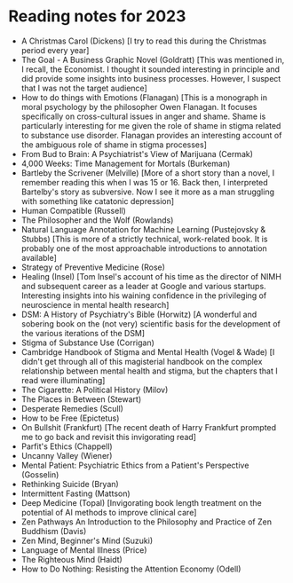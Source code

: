 # Reading notes for 2023

* A Christmas Carol (Dickens) [I try to read this during the Christmas period every year]
* The Goal - A Business Graphic Novel (Goldratt) [This was mentioned in, I recall, the Economist.  I thought it sounded interesting in principle and did provide some insights into business processes.  However, I suspect that I was not the target audience]
* How to do things with Emotions (Flanagan) [This is a monograph in moral psychology by the philosopher Owen Flanagan.  It focuses specifically on cross-cultural issues in anger and shame.  Shame is particularly interesting for me given the role of shame in stigma related to substance use disorder.  Flanagan provides an interesting account of the ambiguous role of shame in stigma processes]
* From Bud to Brain: A Psychiatrist's View of Marijuana (Cermak)
* 4,000 Weeks: Time Management for Mortals (Burkeman)
* Bartleby the Scrivener (Melville) [More of a short story than a novel, I remember reading this when I was 15 or 16.  Back then, I interpreted Bartelby's story as subversive.  Now I see it more as a man struggling with something like catatonic depression]
* Human Compatible (Russell)
* The Philosopher and the Wolf (Rowlands)
* Natural Language Annotation for Machine Learning (Pustejovsky & Stubbs) [This is more of a strictly technical, work-related book.  It is probably one of the most approachable introductions to annotation available]
* Strategy of Preventive Medicine (Rose)
* Healing (Insel) [Tom Insel's account of his time as the director of NIMH and subsequent career as a leader at Google and various startups.  Interesting insights into his waining confidence in the privileging of neuroscience in mental health research]
* DSM: A History of Psychiatry's Bible (Horwitz) [A wonderful and sobering book on the (not very) scientific basis for the development of the various iterations of the DSM]
* Stigma of Substance Use (Corrigan)
* Cambridge Handbook of Stigma and Mental Health (Vogel & Wade) [I didn't get through all of this magisterial handbook on the complex relationship between mental health and stigma, but the chapters that I read were illuminating]
* The Cigarette:  A Political History (Milov)
* The Places in Between (Stewart)
* Desperate Remedies (Scull)
* How to be Free (Epictetus)
* On Bullshit (Frankfurt) [The recent death of Harry Frankfurt prompted me to go back and revisit this invigorating read]
* Parfit's Ethics (Chappell)
* Uncanny Valley (Wiener)
* Mental Patient: Psychiatric Ethics from a Patient's Perspective (Gosselin) 
* Rethinking Suicide (Bryan) 
* Intermittent Fasting (Mattson)
* Deep Medicine (Topal) [Invigorating book length treatment on the potential of AI methods to improve clinical care]
* Zen Pathways An Introduction to the Philosophy and Practice of Zen Buddhism (Davis)
* Zen Mind, Beginner's Mind (Suzuki)
* Language of Mental Illness (Price)
* The Righteous Mind (Haidt)
* How to Do Nothing: Resisting the Attention Economy (Odell)
